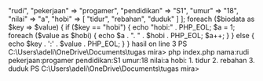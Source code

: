 <?php
$biodata = [
    "nama" => "rudi",
    "pekerjaan" => "progamer",
    "pendidikan" => "S1",
    "umur"  => "18",
    "nilai" => "a",
    "hobi" => [
        "tidur", "rebahan", "duduk"
    ]
];

foreach ($biodata as $key => $value) {
    if ($key == "hobi") {
        echo "hobi:" . PHP_EOL;
        $a = 1;
        foreach ($value as $hobi) {
            echo $a . ". " . $hobi . PHP_EOL;
            $a++;
        }
    } else {
        echo $key . ':' . $value . PHP_EOL;
    }
}

hasil
on line 3
PS C:\Users\adeli\OneDrive\Documents\tugas mira> php index.php
nama:rudi
pekerjaan:progamer
pendidikan:S1
umur:18
nilai:a
hobi:
1. tidur
2. rebahan
3. duduk
PS C:\Users\adeli\OneDrive\Documents\tugas mira>
